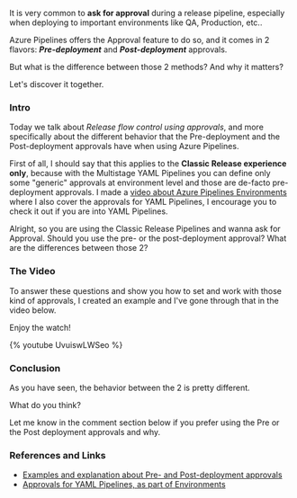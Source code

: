 It is very common to __ask for approval__ during a release pipeline, especially when deploying to important environments like QA, Production, etc..

Azure Pipelines offers the Approval feature to do so, and it comes in 2 flavors: ___Pre-deployment___ and ___Post-deployment___ approvals.

But what is the difference between those 2 methods? And why it matters?

Let's discover it together.

### Intro

Today we talk about _Release flow control using approvals_, and more specifically about the different behavior that the Pre-deployment and the Post-deployment approvals have when using Azure Pipelines.

First of all, I should say that this applies to the __Classic Release experience only__, because with the Multistage YAML Pipelines you can define only some "generic" approvals at environment level and those are de-facto pre-deployment approvals. I made a [video about Azure Pipelines Environments](https://youtu.be/gN4j65w7wIM) where I also cover the approvals for YAML Pipelines, I encourage you to check it out if you are into YAML Pipelines.

Alright, so you are using the Classic Release Pipelines and wanna ask for Approval. Should you use the pre- or the post-deployment approval? What are the differences between those 2?

### The Video

To answer these questions and show you how to set and work with those kind of approvals, I created an example and I've gone through that in the video below.

Enjoy the watch!

{% youtube UvuiswLWSeo %}

### Conclusion

As you have seen, the behavior between the 2 is pretty different.

What do you think?  

Let me know in the comment section below if you prefer using the Pre or the Post deployment approvals and why.

### References and Links

- [Examples and explanation about Pre- and Post-deployment approvals](https://youtu.be/UvuiswLWSeo)
- [Approvals for YAML Pipelines, as part of Environments](https://youtu.be/gN4j65w7wIM)